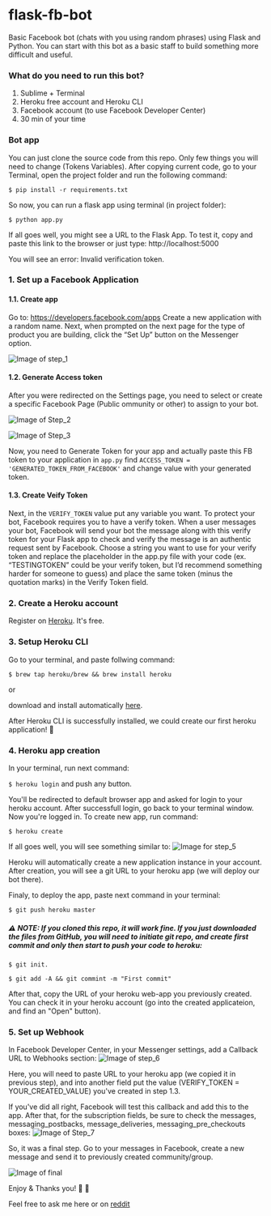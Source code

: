 # flask-fb-bot
Basic Facebook bot (chats with you using random phrases) using Flask and Python.
You can start with this bot as a basic staff to build something more difficult and useful.

### What do you need to run this bot?
1. Sublime + Terminal
2. Heroku free account and Heroku CLI
3. Facebook account (to use Facebook Developer Center)
4. 30 min of your time

### Bot app
You can just clone the source code from this repo. Only few things you will need to change (Tokens Variables).
After copying current code, go to your Terminal, open the project folder and run the following command:

`$ pip install -r requirements.txt`

So now, you can run a flask app using terminal (in project folder):

`$ python app.py`

If all goes well, you might see a URL to the Flask App. To test it, copy and paste this link to the browser or just type:
http://localhost:5000

You will see an error: Invalid verification token. 

### 1. Set up a Facebook Application
#### 1.1. Create app
Go to: https://developers.facebook.com/apps
Create a new application with a random name. Next, when prompted on the next page for the type of product you are building, click the “Set Up” button on the Messenger option.

![Image of step_1](https://i.imgur.com/fhV34om.png)

#### 1.2. Generate Access token
After you were redirected on the Settings page, you need to select or create a specific Facebook Page (Public ommunity or other) to assign to your bot.

![Image of Step_2](https://i.imgur.com/4dWhMMD.png)

![Image of Step_3](https://i.imgur.com/qns9PZ6.png)

Now, you need to Generate Token for your app and actually paste this FB token to your application in `app.py` find `ACCESS_TOKEN = 'GENERATED_TOKEN_FROM_FACEBOOK'` and change value with your generated token.

#### 1.3. Create Veify Token
Next, in the `VERIFY_TOKEN` value put any variable you want. To protect your bot, Facebook requires you to have a verify token. When a user messages your bot, Facebook will send your bot the message along with this verify token for your Flask app to check and verify the message is an authentic request sent by Facebook. Choose a string you want to use for your verify token and replace the placeholder in the app.py file with your code (ex. “TESTINGTOKEN” could be your verify token, but I’d recommend something harder for someone to guess) and place the same token (minus the quotation marks) in the Verify Token field.

### 2. Create a Heroku account
Register on [Heroku](https://heroku.com). It's free.

### 3. Setup Heroku CLI
Go to your terminal, and paste follwing command:

`$ brew tap heroku/brew && brew install heroku`

or

download and install automatically [here](https://cli-assets.heroku.com/heroku.pkg).

After Heroku CLI is successfully installed, we could create our first heroku application! :clap:

### 4. Heroku app creation
In your terminal, run next command:

`$ heroku login` and push any button.

You'll be redirected to default browser app and asked for login to your heroku account. After successfull login, go back to your terminal window. Now you're logged in.
To create new app, run command:

`$ heroku create`

If all goes well, you will see something similar to:
![Image for step_5](https://i.imgur.com/yUb1Gyp.png)

Heroku will automatically create a new application instance in your account. After creation, you will see a git URL to your heroku app (we will deploy our bot there).

Finaly, to deploy the app, paste next command in your terminal:

`$ git push heroku master`

##### :warning: NOTE: If you cloned this repo, it will work fine. If you just downloaded the files from GitHub, you will need to initiate git repo, and create first commit and only then start to push your code to heroku: 

`$ git init.`

`$ git add -A && git commint -m "First commit"`

After that, copy the URL of your heroku web-app you previously created. You can check it in your heroku account (go into the created applicateion, and find an "Open" button). 

### 5. Set up Webhook
In Facebook Developer Center, in your Messenger settings, add a Callback URL to Webhooks section:
![Image of step_6](https://i.imgur.com/X9g2NdM.png)

Here, you will need to paste URL to your heroku app (we copied it in previous step), and into another field put the value (VERIFY_TOKEN = YOUR_CREATED_VALUE) you've created in step 1.3. 

If you've did all right, Facebook will test this callback and add this to the app. After that, for the subscription fields, be sure to check the messages, messaging_postbacks, message_deliveries, messaging_pre_checkouts boxes:
![Image of Step_7](https://i.imgur.com/KQ32ztw.png)

So, it was a final step. Go to your messages in Facebook, create a new message and send it to previously created community/group. 

![Image of final](https://i.imgur.com/eZ1fytL.png)

Enjoy & Thanks you! :clap: :raised_hands:

Feel free to ask me here or on [reddit](https://www.reddit.com/user/ssb_beast)